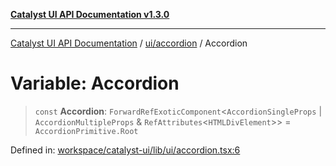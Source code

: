 [**Catalyst UI API Documentation v1.3.0**](../../../README.md)

---

[Catalyst UI API Documentation](../../../README.md) / [ui/accordion](../README.md) / Accordion

# Variable: Accordion

> `const` **Accordion**: `ForwardRefExoticComponent`\<`AccordionSingleProps` \| `AccordionMultipleProps` & `RefAttributes`\<`HTMLDivElement`\>\> = `AccordionPrimitive.Root`

Defined in: [workspace/catalyst-ui/lib/ui/accordion.tsx:6](https://github.com/TheBranchDriftCatalyst/catalyst-ui/blob/main/lib/ui/accordion.tsx#L6)
